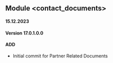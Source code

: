 ## Module <contact_documents>

#### 15.12.2023
#### Version 17.0.1.0.0
#### ADD
- Initial commit for Partner Related Documents
